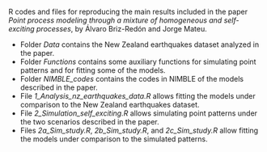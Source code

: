 R codes and files for reproducing the main results included in the paper *Point process modeling through a mixture of homogeneous and self-exciting processes*, by Álvaro Briz-Redón and Jorge Mateu.

- Folder *Data* contains the New Zealand earthquakes dataset analyzed in the paper.
- Folder *Functions* contains some auxiliary functions for simulating point patterns and for fitting some of the models.
- Folder *NIMBLE_codes* contains the codes in NIMBLE of the models described in the paper.
- File *1_Analysis_nz_earthquakes_data.R* allows fitting the models under comparison to the New Zealand earthquakes dataset.
- File *2_Simulation_self_exciting.R* allows simulating point patterns under the two scenarios described in the paper.
- Files *2a_Sim_study.R*, *2b_Sim_study.R*, and *2c_Sim_study.R* allow fitting the models under comparison to the simulated patterns.
